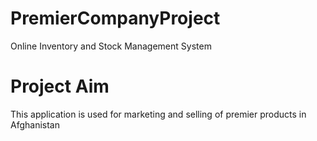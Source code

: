 # PremierCompanyProject
Online Inventory and Stock Management System

# Project Aim
This application is used for marketing and selling of premier products in Afghanistan 
